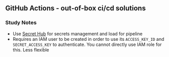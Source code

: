 ## GitHub Actions - out-of-box ci/cd solutions

### Study Notes

- Use [Secret Hub](https://secrethub.io/) for secrets management and load for pipeline
- Requires an IAM user to be created in order to use its `ACCESS_KEY_ID` and `SECRET_ACCESS_KEY` to authenticate. You cannot directly use IAM role for this. Less flexible
